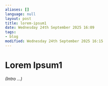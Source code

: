 ```yaml
---
aliases: []
language: null
layout: post
title: lorem-ipsum1
date: Wednesday 24th September 2025 16:09
tags:
- blog
modified: Wednesday 24th September 2025 16:15
---
```


# Lorem Ipsum1

*(Intro …)*
